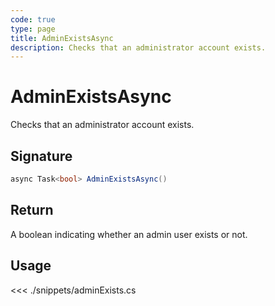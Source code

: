 ```yaml
---
code: true
type: page
title: AdminExistsAsync
description: Checks that an administrator account exists.
---
```


# AdminExistsAsync

Checks that an administrator account exists.

## Signature

```cs
async Task<bool> AdminExistsAsync()
```

## Return

A boolean indicating whether an admin user exists or not.

## Usage

<<< ./snippets/adminExists.cs
